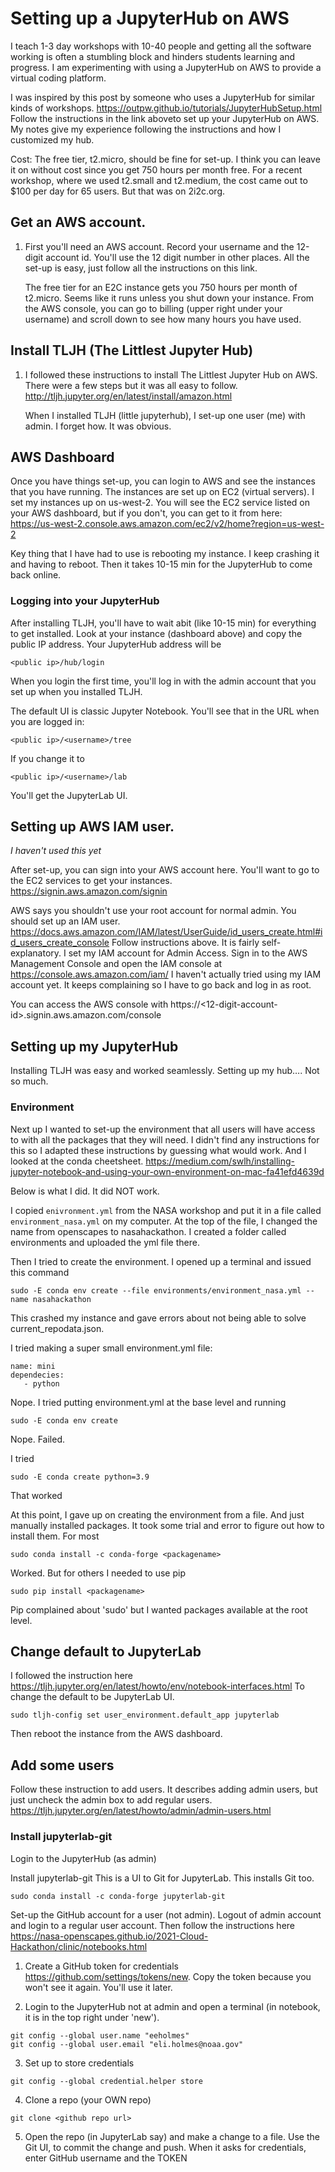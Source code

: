 # Setting up a JupyterHub on AWS

I teach 1-3 day workshops with 10-40 people and getting all the software working is often a stumbling block and hinders students learning and progress. I am experimenting with using a JupyterHub on AWS to provide a virtual coding platform.

I was inspired by this post by someone who uses a JupyterHub for similar kinds of workshops. https://outpw.github.io/tutorials/JupyterHubSetup.html
Follow the instructions in the link aboveto set up your JupyterHub on AWS. My notes give my experience following the instructions and how I customized my hub.

Cost: The free tier, t2.micro, should be fine for set-up. I think you can leave it on without cost since you get 750 hours per month free. For a recent workshop, where we used t2.small and t2.medium, the cost came out to $100 per day for 65 users. But that was on 2i2c.org. 

## Get an AWS account.

1. First you'll need an AWS account.  Record your username and the 12-digit account id. You'll use the 12 digit number in other places.  All the set-up is easy, just follow all the instructions on this link.

    The free tier for an E2C instance gets you 750 hours per month of t2.micro. Seems like it runs unless you shut down your instance. From the AWS console, you can go to billing (upper right under your username) and scroll down to see how many hours you have used.

## Install TLJH (The Littlest Jupyter Hub)

1. I followed these instructions to install The Littlest Jupyter Hub on AWS. There were a few steps but it was all easy to follow.
http://tljh.jupyter.org/en/latest/install/amazon.html

    When I installed TLJH (little jupyterhub), I set-up one user (me) with admin. I forget how. It was obvious.

## AWS Dashboard

Once you have things set-up, you can login to AWS and see the instances that you have running.  The instances are set up on EC2 (virtual servers). I set my instances up on us-west-2. You will see the EC2 service listed on your AWS dashboard, but if you don't, you can get to it from here:
https://us-west-2.console.aws.amazon.com/ec2/v2/home?region=us-west-2

Key thing that I have had to use is rebooting my instance. I keep crashing it and having to reboot. Then it takes 10-15 min for the JupyterHub to come back online.

### Logging into your JupyterHub

After installing TLJH, you'll have to wait abit (like 10-15 min) for everything to get installed. Look at your instance (dashboard above) and copy the public IP address. Your JupyterHub address will be
```
<public ip>/hub/login
```
When you login the first time, you'll log in with the admin account that you set up when you installed TLJH.

The default UI is classic Jupyter Notebook. You'll see that in the URL when you are logged in:
```
<public ip>/<username>/tree
```
If you change it to 
```
<public ip>/<username>/lab
```
You'll get the JupyterLab UI.

## Setting up AWS IAM user.

*I haven't used this yet*

After set-up, you can sign into your AWS account here. You'll want to go to the EC2 services to get your instances.
https://signin.aws.amazon.com/signin

AWS says you shouldn't use your root account for normal admin. You should set up an IAM user.
https://docs.aws.amazon.com/IAM/latest/UserGuide/id_users_create.html#id_users_create_console
Follow instructions above. It is fairly self-explanatory. I set my IAM account for Admin Access. Sign in to the AWS Management Console and open the IAM console at  https://console.aws.amazon.com/iam/
I haven't actually tried using my IAM account yet. It keeps complaining so I have to go back and log in as root.

You can access the AWS console with
 https://<12-digit-account-id>.signin.aws.amazon.com/console


## Setting up my JupyterHub

Installing TLJH was easy and worked seamlessly. Setting up my hub…. Not so much.

### Environment

Next up I wanted to set-up the environment that all users will have access to with all the packages that they will need.
I didn't find any instructions for this so I adapted these instructions by guessing what would work. And I looked at the conda cheetsheet.
https://medium.com/swlh/installing-jupyter-notebook-and-using-your-own-environment-on-mac-fa41efd4639d

Below is what I did. It did NOT work.

I copied `enivronment.yml` from the NASA workshop and put it in a file called `environment_nasa.yml` on my computer. At the top of the file, I changed the name from openscapes to nasahackathon. I created a folder called environments and uploaded the yml file there.

Then I tried to create the environment. I opened up a terminal and issued this command 
```
sudo -E conda env create --file environments/environment_nasa.yml --name nasahackathon
```
This crashed my instance and gave errors about not being able to solve current_repodata.json.

I tried making a super small environment.yml file:
```
name: mini
dependecies:
   - python
```
Nope. I tried putting environment.yml at the base level and running
```
sudo -E conda env create
```
Nope. Failed.

I tried 
```
sudo -E conda create python=3.9
```
That worked

At this point, I gave up on creating the environment from a file. And just manually installed packages. It took some trial and error to figure out how to install them. For most
```
sudo conda install -c conda-forge <packagename>
```
Worked. But for others I needed to use pip
```
sudo pip install <packagename>
```
Pip complained about 'sudo' but I wanted packages available at the root level.

## Change default to JupyterLab

I followed the instruction here
https://tljh.jupyter.org/en/latest/howto/env/notebook-interfaces.html
To change the default to be JupyterLab UI. 
```
sudo tljh-config set user_environment.default_app jupyterlab
```
Then reboot the instance from the AWS dashboard.

## Add some users

Follow these instruction to add users. It describes adding admin users, but just uncheck the admin box to add regular users. https://tljh.jupyter.org/en/latest/howto/admin/admin-users.html

### Install jupyterlab-git

Login to the JupyterHub (as admin)

Install jupyterlab-git This is a UI to Git for JupyterLab. This installs Git too.
```
sudo conda install -c conda-forge jupyterlab-git
```

Set-up the GitHub account for a user (not admin). Logout of admin account and login to a regular user account. Then follow the instructions here https://nasa-openscapes.github.io/2021-Cloud-Hackathon/clinic/notebooks.html

1. Create a GitHub token for credentials https://github.com/settings/tokens/new. Copy the token because you won't see it again. You'll use it later.

2. Login to the JupyterHub not at admin and open a terminal (in notebook, it is in the top right under 'new').
```
git config --global user.name "eeholmes"
git config --global user.email "eli.holmes@noaa.gov"
```

3. Set up to store credentials
```
git config --global credential.helper store
```

4. Clone a repo (your OWN repo)
```
git clone <github repo url>
```

5. Open the repo (in JupyterLab say) and make a change to a file. Use the Git UI, to commit the change and push. When it asks for credentials, enter GitHub username and the TOKEN
